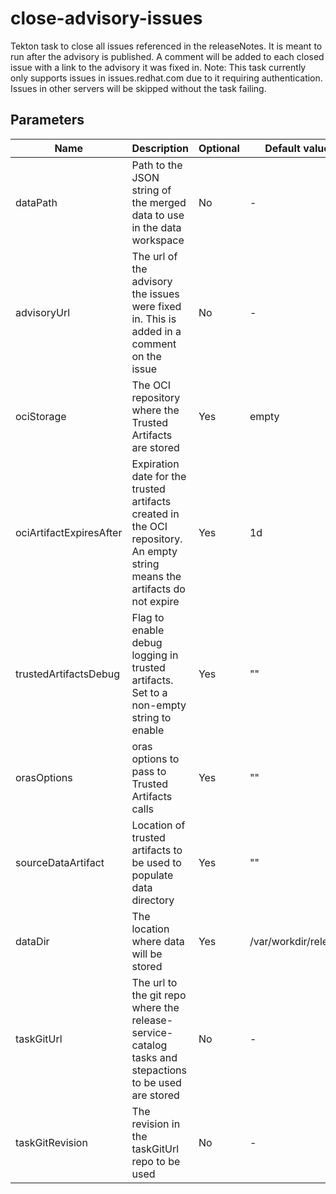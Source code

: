 # close-advisory-issues

Tekton task to close all issues referenced in the releaseNotes. It is meant to run after the advisory is published. A comment will be added to each closed issue with a link to the advisory it was fixed in.
Note: This task currently only supports issues in issues.redhat.com due to it requiring authentication. Issues in other servers will be skipped without the task failing.

## Parameters

| Name                    | Description                                                                                                                | Optional | Default value        |
|-------------------------|----------------------------------------------------------------------------------------------------------------------------|----------|----------------------|
| dataPath                | Path to the JSON string of the merged data to use in the data workspace                                                    | No       | -                    |
| advisoryUrl             | The url of the advisory the issues were fixed in. This is added in a comment on the issue                                  | No       | -                    |
| ociStorage              | The OCI repository where the Trusted Artifacts are stored                                                                  | Yes      | empty                |
| ociArtifactExpiresAfter | Expiration date for the trusted artifacts created in the OCI repository. An empty string means the artifacts do not expire | Yes      | 1d                   |
| trustedArtifactsDebug   | Flag to enable debug logging in trusted artifacts. Set to a non-empty string to enable                                     | Yes      | ""                   |
| orasOptions             | oras options to pass to Trusted Artifacts calls                                                                            | Yes      | ""                   |
| sourceDataArtifact      | Location of trusted artifacts to be used to populate data directory                                                        | Yes      | ""                   |
| dataDir                 | The location where data will be stored                                                                                     | Yes      | /var/workdir/release |
| taskGitUrl              | The url to the git repo where the release-service-catalog tasks and stepactions to be used are stored                      | No       | -                    |
| taskGitRevision         | The revision in the taskGitUrl repo to be used                                                                             | No       | -                    |
